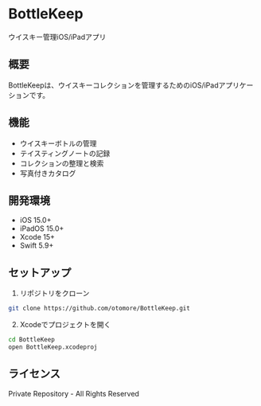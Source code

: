# BottleKeep

ウイスキー管理iOS/iPadアプリ

## 概要

BottleKeepは、ウイスキーコレクションを管理するためのiOS/iPadアプリケーションです。

## 機能

- ウイスキーボトルの管理
- テイスティングノートの記録
- コレクションの整理と検索
- 写真付きカタログ

## 開発環境

- iOS 15.0+
- iPadOS 15.0+
- Xcode 15+
- Swift 5.9+

## セットアップ

1. リポジトリをクローン
```bash
git clone https://github.com/otomore/BottleKeep.git
```

2. Xcodeでプロジェクトを開く
```bash
cd BottleKeep
open BottleKeep.xcodeproj
```

## ライセンス

Private Repository - All Rights Reserved